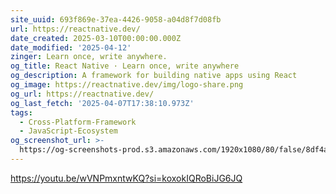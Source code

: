 ```yaml
---
site_uuid: 693f869e-37ea-4426-9058-a04d8f7d08fb
url: https://reactnative.dev/
date_created: 2025-03-10T00:00:00.000Z
date_modified: '2025-04-12'
zinger: Learn once, write anywhere.
og_title: React Native · Learn once, write anywhere
og_description: A framework for building native apps using React
og_image: https://reactnative.dev/img/logo-share.png
og_url: https://reactnative.dev/
og_last_fetch: '2025-04-07T17:38:10.973Z'
tags:
  - Cross-Platform-Framework
  - JavaScript-Ecosystem
og_screenshot_url: >-
  https://og-screenshots-prod.s3.amazonaws.com/1920x1080/80/false/8df4a528a01a99aa0f5f0cc9ab8187388e3b655ab302b40eae601582fb62f8bd.jpeg
---
```















































https://youtu.be/wVNPmxntwKQ?si=koxokIQRoBiJG6JQ